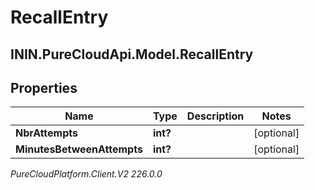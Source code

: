 # RecallEntry

## ININ.PureCloudApi.Model.RecallEntry

## Properties

|Name | Type | Description | Notes|
|------------ | ------------- | ------------- | -------------|
| **NbrAttempts** | **int?** |  | [optional] |
| **MinutesBetweenAttempts** | **int?** |  | [optional] |



_PureCloudPlatform.Client.V2 226.0.0_
